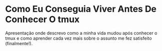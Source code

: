 # Como Eu Conseguia Viver Antes De Conhecer O tmux

Apresentação onde descrevo como a minha vida mudou após conhecer o tmux e como aprender cada vez mais sobre o assunto me fez satisfeito (finalmente!).


